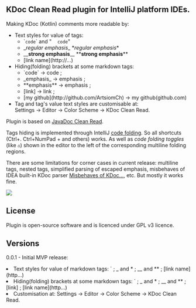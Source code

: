 <h2>KDoc Clean Read plugin for IntelliJ platform IDEs.</h2>

Making KDoc (Kotlin) comments more readable by:
  <ul>
    <li> Text styles for value of tags: <br>
      <ul>
        <li> `<code>code</code>` and "&nbsp;&nbsp;&nbsp;&nbsp;<code>code</code>" <br>
        <li> _<i>regular emphasis</i>_ *<i>regular emphasis</i>* <br>
        <li> __<b>strong emphasis</b>__ **<b>strong emphasis</b>** <br>
        <li> [<a>link name</a>](http://...)
      </ul>
    <li> Hiding(folding) brackets at some markdown tags:
      <ul>
        <li> `code` -> code ;
        <li> _emphasis_ -> emphasis ;
        <li> **emphasis** -> emphasis ;
        <li> [link] -> link ;
        <li> [my github](http://github.com/ArtsiomCh) -> my github(github.com)
      </ul>
    <li> Tag and tag's value text styles are customisable at:
      <br> Settings -> Editor -> Color Scheme -> KDoc Clean Read.
  </ul>

Plugin is based on <a href="https://plugins.jetbrains.com/plugin/10828-javadoc-clean-read">JavaDoc Clean Read</a>. 

Tags hiding is implemented through IntelliJ <a href="https://www.jetbrains.com/help/idea/code-folding.html">code folding</a>. So all shortcuts (Ctrl+. Ctrl+NumPad + and others) works. As well as <i>code folding toggles</i> (like <code>&#x2302;</code>) shown in the editor to the left of the corresponding multiline folding regions. <br>       

There are some limitations for corner cases in current release: multiline tags, nested tags, simplified parsing of escaped emphasis, misbehaves of IDEA built-in KDoc parser <a href="https://youtrack.jetbrains.com/issue/KT-29952">Misbehaves of KDoc...</a>, etc. But mostly it works fine. <br>

<img src="Kdoc1.png">

## **License**

Plugin is open-source software and is licenced under GPL v3 licence.

## **Versions**
0.0.1 - Initial MVP release:
   <li> Text styles for value of markdown tags: ` ; _ and * ; __ and ** ; [link name](http...)
   <li> Hiding(folding) brackets at some markdown tags: ` ; _ and * ; __ and ** ; [link] ; [link name](http...)
   <li> Customisation at: Settings -> Editor -> Color Scheme -> KDoc Clean Read.
